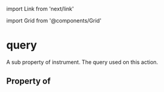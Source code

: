 import Link from 'next/link'
  
import Grid from '@components/Grid'

# query

A sub property of instrument. The query used on this action.

## Property of




